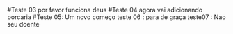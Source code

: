 #Teste 03
por favor funciona deus
#Teste 04
agora vai
adicionando porcaria
#Teste 05: Um novo começo
teste 06 : para de graça
teste07 : Nao seu doente
